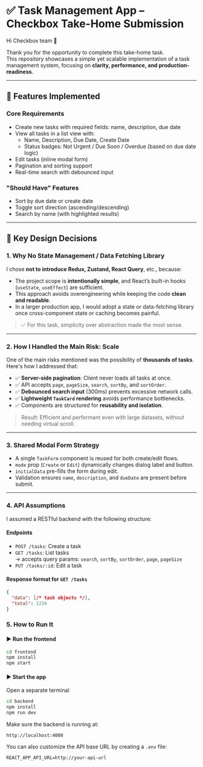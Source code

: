 # ✅ Task Management App – Checkbox Take-Home Submission

Hi Checkbox team 👋

Thank you for the opportunity to complete this take-home task.  
This repository showcases a simple yet scalable implementation of a task management system, focusing on **clarity, performance, and production-readiness**.

---

## 🎯 Features Implemented

### Core Requirements
- Create new tasks with required fields: name, description, due date
- View all tasks in a list view with:
  - Name, Description, Due Date, Create Date
  - Status badges: Not Urgent / Due Soon / Overdue (based on due date logic)
- Edit tasks (inline modal form)
- Pagination and sorting support
- Real-time search with debounced input

### "Should Have" Features
- Sort by due date or create date
- Toggle sort direction (ascending/descending)
- Search by name (with highlighted results)

---

## 🧠 Key Design Decisions

### 1. Why No State Management / Data Fetching Library
I chose **not to introduce Redux, Zustand, React Query**, etc., because:
- The project scope is **intentionally simple**, and React’s built-in hooks (`useState`, `useEffect`) are sufficient.
- This approach avoids overengineering while keeping the code **clean and readable**.
- In a larger production app, I would adopt a state or data-fetching library once cross-component state or caching becomes painful.

> ✅ For this task, simplicity over abstraction made the most sense.

---

### 2. How I Handled the Main Risk: Scale
One of the main risks mentioned was the possibility of **thousands of tasks**. Here's how I addressed that:

- ✅ **Server-side pagination**: Client never loads all tasks at once.
- ✅ API accepts `page`, `pageSize`, `search`, `sortBy`, and `sortOrder`.
- ✅ **Debounced search input** (300ms) prevents excessive network calls.
- ✅ **Lightweight `TaskCard` rendering** avoids performance bottlenecks.
- ✅ Components are structured for **reusability and isolation**.

> Result: Efficient and performant even with large datasets, without needing virtual scroll.

---

### 3. Shared Modal Form Strategy
- A single `TaskForm` component is reused for both create/edit flows.
- `mode` prop (`Create` or `Edit`) dynamically changes dialog label and button.
- `initialData` pre-fills the form during edit.
- Validation ensures `name`, `description`, and `dueDate` are present before submit.

---

### 4. API Assumptions
I assumed a RESTful backend with the following structure:

#### Endpoints
- `POST /tasks`: Create a task
- `GET /tasks`: List tasks  
   → accepts query params: `search`, `sortBy`, `sortOrder`, `page`, `pageSize`
- `PUT /tasks/:id`: Edit a task

#### Response format for `GET /tasks`
```json
{
  "data": [/* task objects */],
  "total": 1234
}
```

### 5. How to Run It

#### ▶️ Run the frontend
```bash
cd frontend
npm install
npm start
```

#### ▶️ Start the app
Open a separate terminal
```bash
cd backend
npm install
npm run dev
```

Make sure the backend is running at:

```
http://localhost:4000
```

You can also customize the API base URL by creating a `.env` file:

```env
REACT_APP_API_URL=http://your-api-url
```
